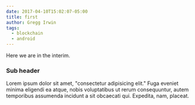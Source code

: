 ```yaml
---
date: 2017-04-10T15:02:07-05:00
title: first
author: Gregg Irwin
tags:
  - blockchain
  - android
---
```


Here we are in the interim.

### Sub header

Lorem ipsum dolor sit amet, "consectetur adipisicing elit." Fuga eveniet minima eligendi ea atque, nobis voluptatibus ut rerum consequuntur, autem temporibus assumenda incidunt a sit obcaecati qui. Expedita, nam, placeat.
